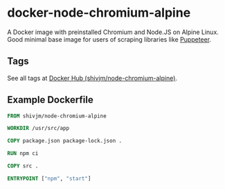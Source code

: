 # docker-node-chromium-alpine

A Docker image with preinstalled Chromium and Node.JS on Alpine Linux.
Good minimal base image for users of scraping libraries like
[Puppeteer](https://github.com/GoogleChrome/puppeteer/).

## Tags

See all tags at [Docker Hub
(shivjm/node-chromium-alpine)](https://hub.docker.com/repository/docker/shivjm/node-chromium-alpine).

## Example Dockerfile

```Dockerfile
FROM shivjm/node-chromium-alpine

WORKDIR /usr/src/app

COPY package.json package-lock.json .

RUN npm ci

COPY src .

ENTRYPOINT ["npm", "start"]
```
